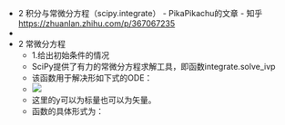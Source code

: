 - 2 积分与常微分方程（scipy.integrate） - PikaPikachu的文章 - 知乎
  https://zhuanlan.zhihu.com/p/367067235
-
- 2 常微分方程
	- 1.给出初始条件的情况
	- SciPy提供了有力的常微分方程求解工具，即函数integrate.solve_ivp
	- 该函数用于解决形如下式的ODE：
	- ![](https://www.zhihu.com/equation?tex=%5Cfrac%7B%5Cmathrm+d%5Cbold+y%7D%7B%5Cmathrm+dt%7D%3Df%28t%2C%5Cbold+y%29%2C%5C+%5Cbold+y%28t_0%29%3D%5Cbold+y_0%5C%5C)
	- 这里的y可以为标量也可以为矢量。
	- 函数的具体形式为：